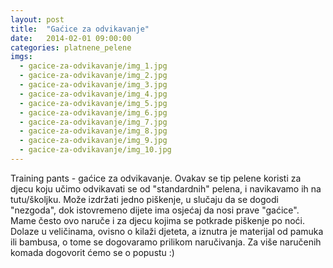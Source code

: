 ```yaml
---
layout: post
title:  "Gaćice za odvikavanje"
date:   2014-02-01 09:00:00
categories: platnene_pelene
imgs:
  - gacice-za-odvikavanje/img_1.jpg
  - gacice-za-odvikavanje/img_2.jpg
  - gacice-za-odvikavanje/img_3.jpg
  - gacice-za-odvikavanje/img_4.jpg
  - gacice-za-odvikavanje/img_5.jpg
  - gacice-za-odvikavanje/img_6.jpg
  - gacice-za-odvikavanje/img_7.jpg
  - gacice-za-odvikavanje/img_8.jpg
  - gacice-za-odvikavanje/img_9.jpg
  - gacice-za-odvikavanje/img_10.jpg
---
```


Training pants - gaćice za odvikavanje. Ovakav se tip pelene koristi za djecu koju učimo odvikavati se od "standardnih" pelena, i navikavamo ih na tutu/školjku. Može izdržati jedno piškenje, u slučaju da se dogodi "nezgoda", dok istovremeno dijete ima osjećaj da nosi prave "gaćice". Mame često ovo naruče i za djecu kojima se potkrade piškenje po noći. Dolaze u veličinama, ovisno o kilaži djeteta, a iznutra je materijal od pamuka ili bambusa, o tome se dogovaramo prilikom naručivanja. Za više naručenih komada dogovorit ćemo se o popustu :)
